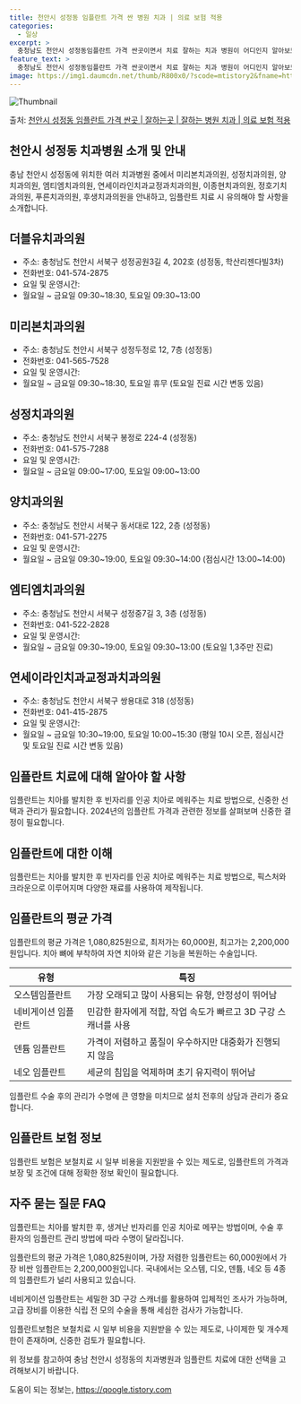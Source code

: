 ```yaml
---
title: 천안시 성정동 임플란트 가격 싼 병원 치과 | 의료 보험 적용
categories:
  - 일상
excerpt: >
  충청남도 천안시 성정동임플란트 가격 싼곳이면서 치료 잘하는 치과 병원이 어디인지 알아보도록 하겠습니다. 충청남도 천안시 성정동에 위치한 더블유치과의원 미리본치과의원 성정치과의원 양치과의원 엠티엠치과의원 연세이라인치과교정과치과의원 이종현치과의원 정호기치과의원 푸른치과의원 후생치과의원 순서대로 안내 드리며, 임플란트 치료시 신경써야 할 부분 또한 같이 공유 드리겠습니다.2024년 임플란트 가격 살펴보기 👈 클릭임플란트 평균 가격더블유치과의원표 내에 있는 전화 번호를 클릭 하시면 더블유치과의원로 바로 전화 연결 됩니다.분류주소전화번호치과의원충청남도 천안시 서북구 성정공원3길 4 , 202호 (성정동, 학산리젠다빌3차)📞041-574-2875로 전화하기더블유치과의원 위치 확인하기 👈 클릭..
feature_text: >
  충청남도 천안시 성정동임플란트 가격 싼곳이면서 치료 잘하는 치과 병원이 어디인지 알아보도록 하겠습니다. 충청남도 천안시 성정동에 위치한 더블유치과의원 미리본치과의원 성정치과의원 양치과의원 엠티엠치과의원 연세이라인치과교정과치과의원 이종현치과의원 정호기치과의원 푸른치과의원 후생치과의원 순서대로 안내 드리며, 임플란트 치료시 신경써야 할 부분 또한 같이 공유 드리겠습니다.2024년 임플란트 가격 살펴보기 👈 클릭임플란트 평균 가격더블유치과의원표 내에 있는 전화 번호를 클릭 하시면 더블유치과의원로 바로 전화 연결 됩니다.분류주소전화번호치과의원충청남도 천안시 서북구 성정공원3길 4 , 202호 (성정동, 학산리젠다빌3차)📞041-574-2875로 전화하기더블유치과의원 위치 확인하기 👈 클릭..
image: https://img1.daumcdn.net/thumb/R800x0/?scode=mtistory2&fname=https%3A%2F%2Fblog.kakaocdn.net%2Fdn%2FblqODU%2FbtsG1g0NS6d%2FNwWa6wSZJNLkpHrVMUZX20%2Fimg.webp
---
```


![Thumbnail](https://img1.daumcdn.net/thumb/R800x0/?scode=mtistory2&fname=https%3A%2F%2Fblog.kakaocdn.net%2Fdn%2FblqODU%2FbtsG1g0NS6d%2FNwWa6wSZJNLkpHrVMUZX20%2Fimg.webp)

<p>출처: <a href="https://qoogle.tistory.com/7127" rel="dofollow">천안시 성정동 임플란트 가격 싼곳 | 잘하는곳 | 잘하는 병원 치과 | 의료 보험 적용</a> </p>

## 천안시 성정동 치과병원 소개 및 안내

충남 천안시 성정동에 위치한 여러 치과병원 중에서 미리본치과의원, 성정치과의원, 양치과의원, 엠티엠치과의원, 연세이라인치과교정과치과의원,
이종현치과의원, 정호기치과의원, 푸른치과의원, 후생치과의원을 안내하고, 임플란트 치료 시 유의해야 할 사항을 소개합니다.

## 더블유치과의원

  * 주소: 충청남도 천안시 서북구 성정공원3길 4, 202호 (성정동, 학산리젠다빌3차)
  * 전화번호: 041-574-2875
  * 요일 및 운영시간:
  * 월요일 ~ 금요일 09:30~18:30, 토요일 09:30~13:00

## 미리본치과의원

  * 주소: 충청남도 천안시 서북구 성정두정로 12, 7층 (성정동)
  * 전화번호: 041-565-7528
  * 요일 및 운영시간:
  * 월요일 ~ 금요일 09:30~18:30, 토요일 휴무 (토요일 진료 시간 변동 있음)

## 성정치과의원

  * 주소: 충청남도 천안시 서북구 봉정로 224-4 (성정동)
  * 전화번호: 041-575-7288
  * 요일 및 운영시간:
  * 월요일 ~ 금요일 09:00~17:00, 토요일 09:00~13:00

## 양치과의원

  * 주소: 충청남도 천안시 서북구 동서대로 122, 2층 (성정동)
  * 전화번호: 041-571-2275
  * 요일 및 운영시간:
  * 월요일 ~ 금요일 09:30~19:00, 토요일 09:30~14:00 (점심시간 13:00~14:00)

## 엠티엠치과의원

  * 주소: 충청남도 천안시 서북구 성정중7길 3, 3층 (성정동)
  * 전화번호: 041-522-2828
  * 요일 및 운영시간:
  * 월요일 ~ 금요일 09:30~19:00, 토요일 09:30~13:00 (토요일 1,3주만 진료)

## 연세이라인치과교정과치과의원

  * 주소: 충청남도 천안시 서북구 쌍용대로 318 (성정동)
  * 전화번호: 041-415-2875
  * 요일 및 운영시간:
  * 월요일 ~ 금요일 10:30~19:00, 토요일 10:00~15:30 (평일 10시 오픈, 점심시간 및 토요일 진료 시간 변동 있음)

## 임플란트 치료에 대해 알아야 할 사항

임플란트는 치아를 발치한 후 빈자리를 인공 치아로 메워주는 치료 방법으로, 신중한 선택과 관리가 필요합니다. 2024년의 임플란트 가격과
관련한 정보를 살펴보며 신중한 결정이 필요합니다.

## 임플란트에 대한 이해

임플란트는 치아를 발치한 후 빈자리를 인공 치아로 메워주는 치료 방법으로, 픽스처와 크라운으로 이루어지며 다양한 재료를 사용하여 제작됩니다.

## 임플란트의 평균 가격

임플란트의 평균 가격은 1,080,825원으로, 최저가는 60,000원, 최고가는 2,200,000원입니다. 치아 뼈에 부착하여 자연 치아와
같은 기능을 복원하는 수술입니다.

**유형** | **특징**  
---|---  
오스템임플란트 | 가장 오래되고 많이 사용되는 유형, 안정성이 뛰어남  
네비게이션 임플란트 | 민감한 환자에게 적합, 작업 속도가 빠르고 3D 구강 스캐너를 사용  
덴튬 임플란트 | 가격이 저렴하고 품질이 우수하지만 대중화가 진행되지 않음  
네오 임플란트 | 세균의 침입을 억제하며 초기 유지력이 뛰어남  
  
임플란트 수술 후의 관리가 수명에 큰 영향을 미치므로 설치 전후의 상담과 관리가 중요합니다.

## 임플란트 보험 정보

임플란트 보험은 보철치료 시 일부 비용을 지원받을 수 있는 제도로, 임플란트의 가격과 보장 및 조건에 대해 정확한 정보 확인이 필요합니다.

## 자주 묻는 질문 FAQ

임플란트는 치아를 발치한 후, 생겨난 빈자리를 인공 치아로 메꾸는 방법이며, 수술 후 환자의 임플란트 관리 방법에 따라 수명이 달라집니다.

임플란트의 평균 가격은 1,080,825원이며, 가장 저렴한 임플란트는 60,000원에서 가장 비싼 임플란트는 2,200,000원입니다.
국내에서는 오스템, 디오, 덴튬, 네오 등 4종의 임플란트가 널리 사용되고 있습니다.

네비게이션 임플란트는 세밀한 3D 구강 스캐너를 활용하여 입체적인 조사가 가능하며, 고급 장비를 이용한 식립 전 모의 수술을 통해 세심한
검사가 가능합니다.

임플란트보험은 보철치료 시 일부 비용을 지원받을 수 있는 제도로, 나이제한 및 개수제한이 존재하며, 신중한 검토가 필요합니다.

위 정보를 참고하여 충남 천안시 성정동의 치과병원과 임플란트 치료에 대한 선택을 고려해보시기 바랍니다.

 

도움이 되는 정보는, <a href="https://qoogle.tistory.com" rel="dofollow">https://qoogle.tistory.com</a>


